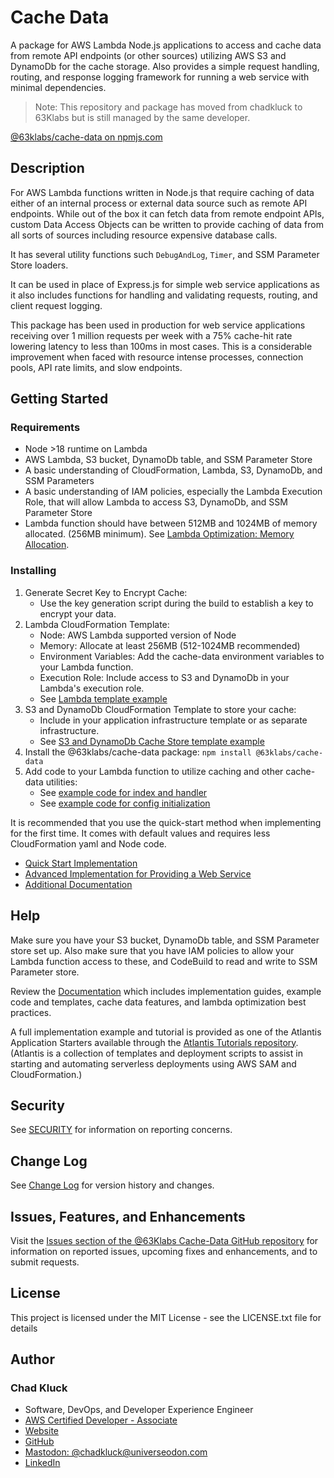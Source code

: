 # Cache Data

A package for AWS Lambda Node.js applications to access and cache data from remote API endpoints (or other sources) utilizing AWS S3 and DynamoDb for the cache storage. Also provides a simple request handling, routing, and response logging framework for running a web service with minimal dependencies.

> Note: This repository and package has moved from chadkluck to 63Klabs but is still managed by the same developer.

[@63klabs/cache-data on npmjs.com](https://www.npmjs.com/package/@63klabs/cache-data)

## Description

For AWS Lambda functions written in Node.js that require caching of data either of an internal process or external data source such as remote API endpoints. While out of the box it can fetch data from remote endpoint APIs, custom Data Access Objects can be written to provide caching of data from all sorts of sources including resource expensive database calls.

It has several utility functions such `DebugAndLog`, `Timer`, and SSM Parameter Store loaders.

It can be used in place of Express.js for simple web service applications as it also includes functions for handling and validating requests, routing, and client request logging.

This package has been used in production for web service applications receiving over 1 million requests per week with a 75% cache-hit rate lowering latency to less than 100ms in most cases. This is a considerable improvement when faced with resource intense processes, connection pools, API rate limits, and slow endpoints.

## Getting Started

### Requirements

- Node >18 runtime on Lambda
- AWS Lambda, S3 bucket, DynamoDb table, and SSM Parameter Store
- A basic understanding of CloudFormation, Lambda, S3, DynamoDb, and SSM Parameters
- A basic understanding of IAM policies, especially the Lambda Execution Role, that will allow Lambda to access S3, DynamoDb, and SSM Parameter Store
- Lambda function should have between 512MB and 1024MB of memory allocated. (256MB minimum). See [Lambda Optimization: Memory Allocation](./docs/lambda-optimization/README.md#lambda-memory-allocation).

### Installing

1. Generate Secret Key to Encrypt Cache:
   - Use the key generation script during the build to establish a key to encrypt your data.
2. Lambda CloudFormation Template:
   - Node: AWS Lambda supported version of Node
   - Memory: Allocate at least 256MB (512-1024MB recommended)
   - Environment Variables: Add the cache-data environment variables to your Lambda function.
   - Execution Role: Include access to S3 and DynamoDb in your Lambda's execution role.
   - See [Lambda template example](./docs/00-example-implementation/example-template-lambda-function.yml) 
3. S3 and DynamoDb CloudFormation Template to store your cache:
   - Include in your application infrastructure template or as separate infrastructure.
   - See [S3 and DynamoDb Cache Store template example](./docs/00-example-implementation/example-template-s3-and-dynamodb-cache-store.yml)
4. Install the @63klabs/cache-data package: `npm install @63klabs/cache-data`
5. Add code to your Lambda function to utilize caching and other cache-data utilities:
   - See [example code for index and handler](./docs/00-example-implementation/example-handler.js)
   - See [example code for config initialization](./docs/00-example-implementation/example-config.js)

It is recommended that you use the quick-start method when implementing for the first time. It comes with default values and requires less CloudFormation yaml and Node code.

- [Quick Start Implementation](./docs/00-quick-start-implementation/README.md)
- [Advanced Implementation for Providing a Web Service](./docs/01-advanced-implementation-for-web-service/README.md)
- [Additional Documentation](./docs/README.md)

## Help

Make sure you have your S3 bucket, DynamoDb table, and SSM Parameter store set up. Also make sure that you have IAM policies to allow your Lambda function access to these, and CodeBuild to read and write to SSM Parameter store.

Review the [Documentation](./docs/README.md) which includes implementation guides, example code and templates, cache data features, and lambda optimization best practices.

A full implementation example and tutorial is provided as one of the Atlantis Application Starters available through the [Atlantis Tutorials repository](https://github.com/63klabs/atlantis-tutorials). (Atlantis is a collection of templates and deployment scripts to assist in starting and automating serverless deployments using AWS SAM and CloudFormation.)

## Security

See [SECURITY](./SECURITY.md) for information on reporting concerns.

## Change Log

See [Change Log](CHANGELOG.md) for version history and changes.

## Issues, Features, and Enhancements

Visit the [Issues section of the @63Klabs Cache-Data GitHub repository](https://github.com/63klabs/npm-cache-data) for information on reported issues, upcoming fixes and enhancements, and to submit requests.

## License

This project is licensed under the MIT License - see the LICENSE.txt file for details

## Author

### Chad Kluck

- Software, DevOps, and Developer Experience Engineer
- [AWS Certified Developer - Associate](https://www.credly.com/users/chad-kluck/badges)
- [Website](https://chadkluck.me/)
- [GitHub](https://github.com/chadkluck)
- [Mastodon: @chadkluck@universeodon.com](https://universeodon.com/@chadkluck)
- [LinkedIn](https://www.linkedin.com/in/chadkluck/)
